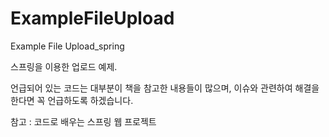 # ExampleFileUpload
Example File Upload_spring

스프링을 이용한 업로드 예제. 

언급되어 있는 코드는 대부분이 책을 참고한 내용들이 많으며,
이슈와 관련하여 해결을 한다면 꼭 언급하도록 하겠습니다. 

참고 : 코드로 배우는 스프링 웹 프로젝트 
